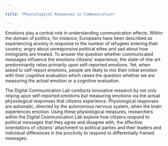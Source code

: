 ```yaml
---

title: "Physiological Responses in Communication"

---
```




Emotions play a central role in understanding communication effects. Within the domain of politics, for instance, Europeans have been described as experiencing anxiety in response to the number of refugees entering their country; angry about unresponsive political elites and sad about how immigrants are treated. To answer the question whether communicated messages influence the emotions citizens’ experience, the state-of-the-art predominantly relies primarily upon self-reported emotions. Yet, when asked to self-report emotions, people are likely to mix their initial emotion with their cognitive evaluation which raises the question whether we are measuring the actual emotion or a cognitive evaluation.

The Digital Communication Lab conducts innovative research by not only relying upon self-reported emotions but measuring emotions via the actual physiological responses that citizens experience. Physiological responses are automatic, directed by the autonomous nervous system, when the brain experiences emotion. Using these physiological measures, researchers within the Digital Communication Lab explore how citizens respond to political messages that they agree and disagree with, the affective orientations of citizens’ attachment to political parties and their leaders and individual differences in the proclivity to respond to differentially framed messages.